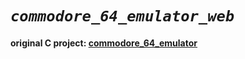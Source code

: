 # *`commodore_64_emulator_web`*

#### original C project: <a href="https://github.com/beddinao/commodore_64_emulator">commodore_64_emulator</a>
